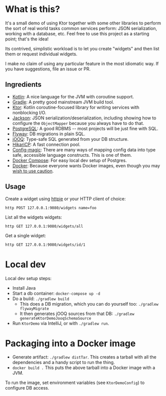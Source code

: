 # What is this?

It's a small demo of using Ktor together with some other libraries to perform the sort of real world tasks common services perform: JSON serialization, working with a database, etc. Feel free to use this project as a starting point; that's the idea!

Its contrived, simplistic workload is to let you create "widgets" and then list them or request individual widgets.

I make no claim of using any particular feature in the most idiomatic way. If you have suggestions, file an issue or PR.

## Ingredients

- [Kotlin](https://kotlinlang.org/): A nice language for the JVM with coroutine support.
- [Gradle](https://gradle.org/): A pretty good mainstream JVM build tool.
- [Ktor](https://ktor.io/): Kotlin coroutine-focused library for writing services with nonblocking I/O.
- [Jackson](https://github.com/FasterXML/jackson): JSON serialization/deserialization, including showing how to configure the `ObjectMapper` because you always have to do that.
- [PostgreSQL](https://www.postgresql.org/): A good RDBMS -- most projects will be just fine with SQL.
- [Flyway](https://flywaydb.org/): DB migrations in plain SQL.
- [jOOQ](https://www.jooq.org/): Type-safe SQL generated from your DB structure.
- [HikariCP](https://github.com/brettwooldridge/HikariCP): A fast connection pool.
- [Config-magic](https://github.com/brianm/config-magic/): There are many ways of mapping config data into type safe, accessible language constructs. This is one of them.
- [Docker Compose](https://docs.docker.com/compose/): For easy local dev setup of Postgres.
- [Docker](https://docs.docker.com/reference/): Because everyone wants Docker images, even though you may [wish to use caution](https://thehftguy.com/2016/11/01/docker-in-production-an-history-of-failure/).

## Usage 

Create a widget using [httpie](https://httpie.org/) or your HTTP client of choice:

```
http POST 127.0.0.1:9080/widgets name=foo
```

List all the widgets widgets:

```
http GET 127.0.0.1:9080/widgets/all
```

Get a single widget:

```
http GET 127.0.0.1:9080/widgets/id/1
```

# Local dev 

Local dev setup steps:

- Install Java
- Start a db container: `docker-compose up -d`
- Do a build: `./gradlew build`
    - This does a DB migration, which you can do yourself too: `./gradlew flywayMigrate`
    - It then generates jOOQ sources from that DB: `./gradlew generateKtorDemoJooqSchemaSource`
- Run `KtorDemo` via IntelliJ, or with `./gradlew run`.

# Packaging into a Docker image

- Generate artifact: `./gradlew distTar`. This creates a tarball with all the dependencies and a handy script to run the thing.
- `docker build .` This puts the above tarball into a Docker image with a JVM.

To run the image, set environment variables (see `KtorDemoConfig`) to configure DB access.
